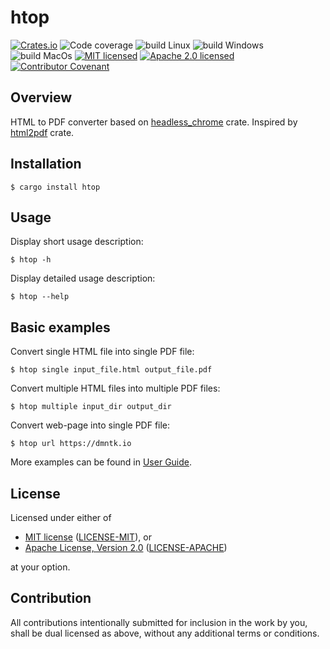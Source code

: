 # htop

[![Crates.io][crates-badge]][crates-url]
![Code coverage][coverage-badge]
![build Linux][build-badge-linux]
![build Windows][build-badge-windows]
![build MacOs][build-badge-macos]
[![MIT licensed][mit-badge]][mit-url]
[![Apache 2.0 licensed][apache-badge]][apache-url]
[![Contributor Covenant][coc-badge]](https://github.com/wisbery/htop/blob/main/CODE_OF_CONDUCT.md)

[crates-badge]: https://img.shields.io/crates/v/htop.svg
[crates-url]: https://crates.io/crates/htop
[mit-badge]: https://img.shields.io/badge/License-MIT-blue.svg
[mit-url]: https://github.com/wisbery/htop/blob/main/LICENSE-MIT
[apache-badge]: https://img.shields.io/badge/License-Apache%202.0-blue.svg
[apache-url]: https://github.com/wisbery/htop/blob/main/LICENSE-APACHE
[build-badge-linux]: https://github.com/wisbery/htop/actions/workflows/build-linux.yml/badge.svg
[build-badge-windows]: https://github.com/wisbery/htop/actions/workflows/build-windows.yml/badge.svg
[build-badge-macos]: https://github.com/wisbery/htop/actions/workflows/build-macos.yml/badge.svg
[coverage-badge]: https://img.shields.io/badge/Code%20coverage-100%25-green.svg
[coc-badge]: https://img.shields.io/badge/Contributor%20Covenant-2.1-4baaaa.svg

## Overview

HTML to PDF converter based on [headless_chrome](https://crates.io/crates/headless_chrome) crate.
Inspired by [html2pdf](https://crates.io/crates/html2pdf) crate.

## Installation

```
$ cargo install htop
```

## Usage

Display short usage description:

```
$ htop -h
```

Display detailed usage description:

```
$ htop --help
```

## Basic examples

Convert single HTML file into single PDF file:

```
$ htop single input_file.html output_file.pdf
```

Convert multiple HTML files into multiple PDF files:

```
$ htop multiple input_dir output_dir
```

Convert web-page into single PDF file:

```
$ htop url https://dmntk.io
```

More examples can be found in [User Guide](https://github.com/wisbery/htop/blob/main/user_guide/README.md).

## License

Licensed under either of

- [MIT license](https://opensource.org/licenses/MIT) ([LICENSE-MIT](https://github.com/wisbery/htop/blob/main/LICENSE-MIT)), or
- [Apache License, Version 2.0](https://www.apache.org/licenses/LICENSE-2.0) ([LICENSE-APACHE](https://github.com/wisbery/htop/blob/main/LICENSE-APACHE))

at your option.

## Contribution

All contributions intentionally submitted for inclusion in the work by you,
shall be dual licensed as above, without any additional terms or conditions.
